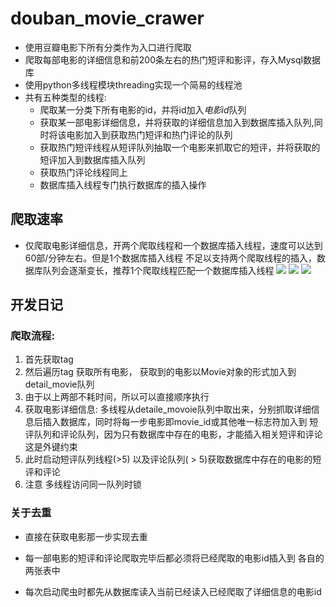 # douban_movie_crawer

* 使用豆瓣电影下所有分类作为入口进行爬取
* 爬取每部电影的详细信息和前200条左右的热门短评和影评，存入Mysql数据库
* 使用python多线程模块threading实现一个简易的线程池
* 共有五种类型的线程:
    * 爬取某一分类下所有电影的id，并将id加入*电影id*队列
    * 获取某一部电影详细信息，并将获取的详细信息加入到数据库插入队列,同时将该电影加入到获取热门短评和热门评论的队列
    * 获取热门短评线程从短评队列抽取一个电影来抓取它的短评，并将获取的短评加入到数据库插入队列
    * 获取热门评论线程同上
    * 数据库插入线程专门执行数据库的插入操作
    
    
    
## 爬取速率
* 仅爬取电影详细信息，开两个爬取线程和一个数据库插入线程，速度可以达到60部/分钟左右。但是1个数据库插入线程
不足以支持两个爬取线程的插入，数据库队列会逐渐变长，推荐1个爬取线程匹配一个数据库插入线程
![](https://ws3.sinaimg.cn/large/006tNbRwgy1fyr3guoedaj30uk0u0gq3.jpg)
![](https://ws2.sinaimg.cn/large/006tNbRwgy1fyr3h5v4skj30u00vwte0.jpg)
![](https://ws2.sinaimg.cn/large/006tNbRwgy1fyr3ho30jkj31p40iudqh.jpg)

## 开发日记
### 爬取流程:
1. 首先获取tag
2. 然后遍历tag 获取所有电影， 获取到的电影以Movie对象的形式加入到detail_movie队列
3. 由于以上两部不耗时间，所以可以直接顺序执行
4. 获取电影详细信息: 多线程从detaile_movoie队列中取出来，分别抓取详细信息后插入数据库，同时将每一步电影即movie_id或其他唯一标志符加入到
    短评队列和评论队列，因为只有数据库中存在的电影，才能插入相关短评和评论这是外键约束
5. 此时启动短评队列线程(>5) 以及评论队列( > 5)获取数据库中存在的电影的短评和评论
6. 注意 多线程访问同一队列时锁


### 关于去重
* 直接在获取电影那一步实现去重

* 每一部电影的短评和评论爬取完毕后都必须将已经爬取的电影id插入到
各自的两张表中

* 每次启动爬虫时都先从数据库读入当前已经读入已经爬取了详细信息的电影id
    
  
   